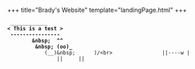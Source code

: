 +++
title="Brady's Website"
template="landingPage.html"
+++

<code class="left">&nbsp;________________<br>&lt;&nbsp;This&nbsp;is&nbsp;a&nbsp;test&nbsp;&gt;<br>&nbsp;----------------<br>&nbsp;&nbsp;&nbsp;&nbsp;&nbsp;&nbsp;&nbsp;&nbsp;\&nbsp;&nbsp;&nbsp;^__^<br>&nbsp;&nbsp;&nbsp;&nbsp;&nbsp;&nbsp;&nbsp;&nbsp;&nbsp;\&nbsp;&nbsp;(oo)\_______<br>&nbsp;&nbsp;&nbsp;&nbsp;&nbsp;&nbsp;&nbsp;&nbsp;&nbsp;&nbsp;&nbsp;&nbsp;(__)\&nbsp;&nbsp;&nbsp;&nbsp;&nbsp;&nbsp;&nbsp;)\/\<br>&nbsp;&nbsp;&nbsp;&nbsp;&nbsp;&nbsp;&nbsp;&nbsp;&nbsp;&nbsp;&nbsp;&nbsp;&nbsp;&nbsp;&nbsp;&nbsp;||----w&nbsp;|<br>&nbsp;&nbsp;&nbsp;&nbsp;&nbsp;&nbsp;&nbsp;&nbsp;&nbsp;&nbsp;&nbsp;&nbsp;&nbsp;&nbsp;&nbsp;&nbsp;||&nbsp;&nbsp;&nbsp;&nbsp;&nbsp;||<br></code>